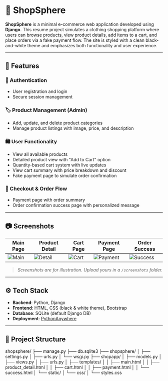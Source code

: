 # 🛒 ShopSphere

**ShopSphere** is a minimal e-commerce web application developed using **Django**. This resume project simulates a clothing shopping platform where users can browse products, view product details, add items to a cart, and place orders via a fake payment flow. The site is styled with a clean black-and-white theme and emphasizes both functionality and user experience.

---

## 🚀 Features

### 🔐 Authentication
- User registration and login
- Secure session management

### 🏷️ Product Management (Admin)
- Add, update, and delete product categories
- Manage product listings with image, price, and description

### 🛍️ User Functionality
- View all available products
- Detailed product view with "Add to Cart" option
- Quantity-based cart system with live updates
- View cart summary with price breakdown and discount
- Fake payment page to simulate order confirmation

### 🧾 Checkout & Order Flow
- Payment page with order summary
- Order confirmation success page with personalized message

---

## 📷 Screenshots

| Main Page | Product Detail | Cart Page | Payment Page | Order Success |
|-----------|----------------|-----------|---------------|----------------|
| ![Main](./screenshots/main.png) | ![Detail](./screenshots/product.png) | ![Cart](./screenshots/cart.png) | ![Payment](./screenshots/payment.png) | ![Success](./screenshots/success.png) |

> *Screenshots are for illustration. Upload yours in a `/screenshots` folder.*

---

## ⚙️ Tech Stack

- **Backend**: Python, Django
- **Frontend**: HTML, CSS (black & white theme), Bootstrap
- **Database**: SQLite (default Django DB)
- **Deployment**: [PythonAnywhere](https://www.pythonanywhere.com)

---

## 📁 Project Structure

shopsphere/ ├── manage.py ├── db.sqlite3 ├── shopsphere/ │ ├── settings.py │ ├── urls.py │ └── wsgi.py ├── shopapp/ │ ├── models.py │ ├── views.py │ ├── urls.py │ ├── templates/ │ │ ├── main.html │ │ ├── product_detail.html │ │ ├── cart.html │ │ ├── payment.html │ │ └── success.html │ └── static/ │ └── css/ │ └── styles.css
